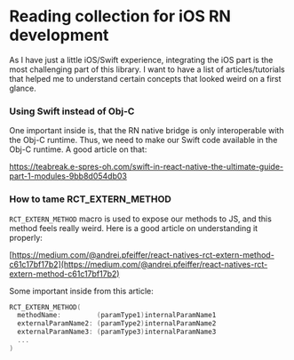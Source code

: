 # Reading collection for iOS RN development

As I have just a little iOS/Swift experience, integrating the iOS part is the most challenging part
of this library. 
I want to have a list of articles/tutorials that helped me to understand certain concepts that looked weird
on a first glance.

### Using Swift instead of Obj-C
One important inside is, that the RN native bridge is only interoperable with the Obj-C runtime. 
Thus, we need to make our Swift code available in the Obj-C runtime. A good article on that:

https://teabreak.e-spres-oh.com/swift-in-react-native-the-ultimate-guide-part-1-modules-9bb8d054db03

### How to tame RCT_EXTERN_METHOD

`RCT_EXTERN_METHOD` macro is used to expose our methods to JS, and this method feels really weird. 
Here is a good article on understanding it properly:

[https://medium.com/@andrei.pfeiffer/react-natives-rct-extern-method-c61c17bf17b2](https://medium.com/@andrei.pfeiffer/react-natives-rct-extern-method-c61c17bf17b2)

Some important inside from this article:
```objective-c
RCT_EXTERN_METHOD(
  methodName:         (paramType1)internalParamName1 
  externalParamName2: (paramType2)internalParamName2
  externalParamName3: (paramType3)internalParamName3
  ...
)
```
